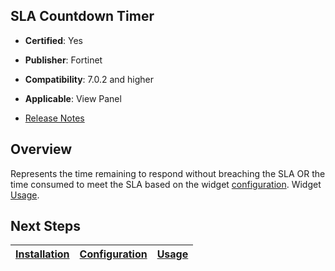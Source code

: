 ## SLA Countdown Timer

- **Certified**: Yes

- **Publisher**: Fortinet

- **Compatibility**: 7.0.2 and higher

- **Applicable**: View Panel

- [Release Notes](./widget/release_notes.md)

## Overview

Represents the time remaining to respond without breaching the SLA OR the time consumed to meet the SLA based on the widget [configuration](./docs/setup.md#configuration).
Widget [Usage](./docs/usage.md).

## Next Steps

| [Installation](./docs/setup.md#installation) | [Configuration](./docs/setup.md#configuration) | [Usage](./docs/usage.md) |
|----------------------------------------------|------------------------------------------------|--------------------------|